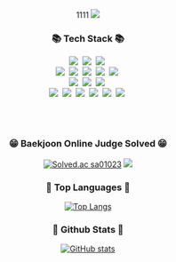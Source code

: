 <div align="center">
 1111
 <img src="https://capsule-render.vercel.app/api?type=waving&color=gradient&height=300&section=header&text=BuGyeong's%20GitHub%20&fontSize=50"/><br>
 
</div>



<div align="center">
<h3 align="center">📚 Tech Stack 📚</h3>
<p align="center">
  <img src="https://img.shields.io/badge/Java-007396?style=flat-square&logo=Java&logoColor=white"/></a>&nbsp
  <img src="https://img.shields.io/badge/Python-3766AB?style=flat-square&logo=Python&logoColor=white"/></a>&nbsp 
  <img src="https://img.shields.io/badge/Javascript-ffb13b?style=flat-square&logo=javascript&logoColor=white"/></a>&nbsp 
  <br>
  <img src="https://img.shields.io/badge/Vue.js-4FC08D?style=flat-square&logo=Vue.js&logoColor=white"/></a>&nbsp
  <img src="https://img.shields.io/badge/React-61DAFB?style=flat-square&logo=React&logoColor=white"/></a>&nbsp
  <img src="https://img.shields.io/badge/Node.js-339933?style=flat-square&logo=Node.js&logoColor=white"/></a>&nbsp
  <img src="https://img.shields.io/badge/html5-E34F26?style=flat-square&logo=html5&logoColor=white"/></a>&nbsp
  <img src="https://img.shields.io/badge/css3-1572B6?style=flat-square&logo=css3&logoColor=white"/></a>&nbsp
  <br>
  <img src="https://img.shields.io/badge/Spring-6DB33F?style=flat-square&logo=Spring&logoColor=white"/></a>&nbsp
  <img src="https://img.shields.io/badge/SpringBoot-6DB33F?style=flat-square&logo=SpringBoot&logoColor=white"/></a>&nbsp
  <img src="https://img.shields.io/badge/Django-092E20?style=flat-square&logo=Django&logoColor=white"/></a>&nbsp
  <br>
  <img src="https://img.shields.io/badge/Mysql-E6B91E?style=flat-square&logo=MySql&logoColor=white"/></a>&nbsp 
  <img src="https://img.shields.io/badge/Firebase-FFCA28?style=flat-square&logo=Firebase&logoColor=white"/></a>&nbsp 
  <img src="https://img.shields.io/badge/AWS-232F3E?style=flat-square&logo=AmazonAWS&logoColor=white"/></a>&nbsp 
  <img src="https://img.shields.io/badge/Docker-2496ED?style=flat-square&logo=Docker&logoColor=white"/></a>&nbsp 
  <img src="https://img.shields.io/badge/Jenkins-D24939?style=flat-square&logo=Jenkins&logoColor=white"/></a>&nbsp 
  <img src="https://img.shields.io/badge/Nginx-009639?style=flat-square&logo=Nginx&logoColor=white"/></a>&nbsp 
</p>
 
</div>


<br><br>
  
<div align="center">
 
  ### 😁 Baekjoon Online Judge Solved 😁
  [![Solved.ac sa01023](http://mazassumnida.wtf/api/v2/generate_badge?boj=sa01023&card_width=1000)](https://solved.ac/profile/sa01023)
  <img src="http://mazandi.herokuapp.com/api?handle=sa01023&theme=warm"/>
 
  ### 📖 Top Languages 📖
  [![Top Langs](https://github-readme-stats.vercel.app/api/top-langs/?username=bu119&layout=compact&card_width=1000)](https://github.com/bu119/github-readme-stats)

  ### 👩‍ Github Stats 👩‍
  [![GitHub stats](https://github-readme-stats.vercel.app/api?username=hyeinisfree&hide_title=true&show_icons=true&include_all_commits=true&disable_animations=true&theme=vue&card_width=1000)](https://github.com/anuraghazra/github-readme-stats)
  
</div>
